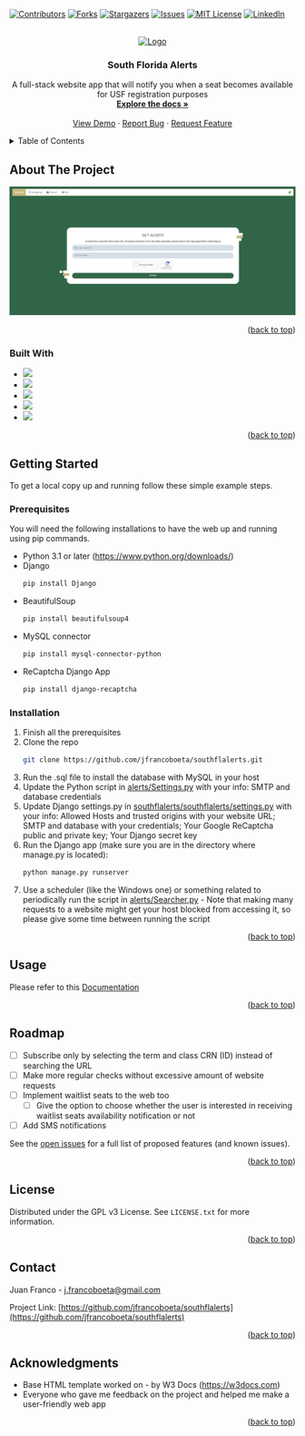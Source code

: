 <!-- Improved compatibility of back to top link: See: https://github.com/othneildrew/Best-README-Template/pull/73 -->
<a name="readme-top"></a>
<!--
*** Thanks for checking out the Best-README-Template. If you have a suggestion
*** that would make this better, please fork the repo and create a pull request
*** or simply open an issue with the tag "enhancement".
*** Don't forget to give the project a star!
*** Thanks again! Now go create something AMAZING! :D
-->



<!-- PROJECT SHIELDS -->
<!--
*** I'm using markdown "reference style" links for readability.
*** Reference links are enclosed in brackets [ ] instead of parentheses ( ).
*** See the bottom of this document for the declaration of the reference variables
*** for contributors-url, forks-url, etc. This is an optional, concise syntax you may use.
*** https://www.markdownguide.org/basic-syntax/#reference-style-links
-->
[![Contributors][contributors-shield]][contributors-url]
[![Forks][forks-shield]][forks-url]
[![Stargazers][stars-shield]][stars-url]
[![Issues][issues-shield]][issues-url]
[![MIT License][license-shield]][license-url]
[![LinkedIn][linkedin-shield]][linkedin-url]



<!-- PROJECT LOGO -->
<br />
<div align="center">
  <a href="https://github.com/jfrancoboeta/southflalerts">
    <img src="https://southflalerts.com/static/favicon.ico" alt="Logo" width="80" height="80">
  </a>

<h3 align="center">South Florida Alerts</h3>

  <p align="center">
    A full-stack website app that will notify you when a seat becomes available for USF registration purposes
    <br />
    <a href="https://github.com/jfrancoboeta/southflalerts"><strong>Explore the docs »</strong></a>
    <br />
    <br />
    <a href="https://southflalerts.com">View Demo</a>
    ·
    <a href="https://github.com/jfrancoboeta/southflalerts/issues">Report Bug</a>
    ·
    <a href="https://github.com/jfrancoboeta/southflalerts/issues">Request Feature</a>
  </p>
</div>



<!-- TABLE OF CONTENTS -->
<details>
  <summary>Table of Contents</summary>
  <ol>
    <li>
      <a href="#about-the-project">About The Project</a>
      <ul>
        <li><a href="#built-with">Built With</a></li>
      </ul>
    </li>
    <li>
      <a href="#getting-started">Getting Started</a>
      <ul>
        <li><a href="#prerequisites">Prerequisites</a></li>
        <li><a href="#installation">Installation</a></li>
      </ul>
    </li>
    <li><a href="#usage">Usage</a></li>
    <li><a href="#roadmap">Roadmap</a></li>
    <li><a href="#license">License</a></li>
    <li><a href="#contact">Contact</a></li>
    <li><a href="#acknowledgments">Acknowledgments</a></li>
  </ol>
</details>



<!-- ABOUT THE PROJECT -->
## About The Project

<a href = "https://southflalerts.com/">![Alt text](/README_screenshot.png?raw=true "Project Screenshot")</a>

<p align="right">(<a href="#readme-top">back to top</a>)</p>



### Built With

* <img src="https://img.shields.io/badge/Python-FFD43B?style=for-the-badge&logo=python&logoColor=blue" />
* <img src="https://img.shields.io/badge/Django-092E20?style=for-the-badge&logo=django&logoColor=green" />
* <img src="https://img.shields.io/badge/MySQL-005C84?style=for-the-badge&logo=mysql&logoColor=white" />
* <img src="https://img.shields.io/badge/HTML5-E34F26?style=for-the-badge&logo=html5&logoColor=white" />
* <img src="https://img.shields.io/badge/CSS3-1572B6?style=for-the-badge&logo=css3&logoColor=white" />

<p align="right">(<a href="#readme-top">back to top</a>)</p>



<!-- GETTING STARTED -->
## Getting Started

To get a local copy up and running follow these simple example steps.

### Prerequisites

You will need the following installations to have the web up and running using pip commands.
* Python 3.1 or later (https://www.python.org/downloads/)
* Django
  ```sh
  pip install Django
  ```
* BeautifulSoup
  ```sh
  pip install beautifulsoup4
  ```
* MySQL connector
  ```sh
  pip install mysql-connector-python
  ```
* ReCaptcha Django App
  ```sh
  pip install django-recaptcha
  ```

### Installation

1. Finish all the prerequisites
2. Clone the repo
   ```sh
   git clone https://github.com/jfrancoboeta/southflalerts.git
   ```
3. Run the .sql file to install the database with MySQL in your host
4. Update the Python script in <a href = "/alerts/Settings.py">alerts/Settings.py</a> with your info: SMTP and database credentials
5. Update Django settings.py in <a href = "/southflalerts/southflalerts/settings.py">southflalerts/southflalerts/settings.py</a> with your info: Allowed Hosts and trusted origins with your website URL; SMTP and database with your credentials; Your Google ReCaptcha public and private key; Your Django secret key
6. Run the Django app (make sure you are in the directory where manage.py is located):
   ```sh
   python manage.py runserver
   ```
7. Use a scheduler (like the Windows one) or something related to periodically run the script in <a href = "/alerts/Searcher.py">alerts/Searcher.py</a> - Note that making many requests to a website might get your host blocked from accessing it, so please give some time between running the script

<p align="right">(<a href="#readme-top">back to top</a>)</p>



<!-- USAGE EXAMPLES -->
## Usage

Please refer to this [Documentation](https://southflalerts.com/faq)

<p align="right">(<a href="#readme-top">back to top</a>)</p>



<!-- ROADMAP -->
## Roadmap

- [ ] Subscribe only by selecting the term and class CRN (ID) instead of searching the URL
- [ ] Make more regular checks without excessive amount of website requests
- [ ] Implement waitlist seats to the web too
  - [ ] Give the option to choose whether the user is interested in receiving waitlist seats availability notification or not
- [ ] Add SMS notifications

See the [open issues](https://github.com/jfrancoboeta/southflalerts/issues) for a full list of proposed features (and known issues).

<p align="right">(<a href="#readme-top">back to top</a>)</p>



<!-- LICENSE -->
## License

Distributed under the GPL v3 License. See `LICENSE.txt` for more information.

<p align="right">(<a href="#readme-top">back to top</a>)</p>



<!-- CONTACT -->
## Contact

Juan Franco - j.francoboeta@gmail.com

Project Link: [https://github.com/jfrancoboeta/southflalerts](https://github.com/jfrancoboeta/southflalerts)

<p align="right">(<a href="#readme-top">back to top</a>)</p>



<!-- ACKNOWLEDGMENTS -->
## Acknowledgments

* []() Base HTML template worked on - by W3 Docs (https://w3docs.com)
* []() Everyone who gave me feedback on the project and helped me make a user-friendly web app

<p align="right">(<a href="#readme-top">back to top</a>)</p>



<!-- MARKDOWN LINKS & IMAGES -->
<!-- https://www.markdownguide.org/basic-syntax/#reference-style-links -->
[contributors-shield]: https://img.shields.io/github/contributors/jfrancoboeta/southflalerts.svg?style=for-the-badge
[contributors-url]: https://github.com/jfrancoboeta/southflalerts/graphs/contributors
[forks-shield]: https://img.shields.io/github/forks/jfrancoboeta/southflalerts.svg?style=for-the-badge
[forks-url]: https://github.com/jfrancoboeta/southflalerts/network/members
[stars-shield]: https://img.shields.io/github/stars/jfrancoboeta/southflalerts.svg?style=for-the-badge
[stars-url]: https://github.com/jfrancoboeta/southflalerts/stargazers
[issues-shield]: https://img.shields.io/github/issues/jfrancoboeta/southflalerts.svg?style=for-the-badge
[issues-url]: https://github.com/jfrancoboeta/southflalerts/issues
[license-shield]: https://img.shields.io/github/license/jfrancoboeta/southflalerts.svg?style=for-the-badge
[license-url]: https://github.com/jfrancoboeta/southflalerts/blob/master/LICENSE.txt
[linkedin-shield]: https://img.shields.io/badge/-LinkedIn-black.svg?style=for-the-badge&logo=linkedin&colorB=555
[linkedin-url]: https://linkedin.com/in/jfrancoboeta
[product-screenshot]: images/screenshot.png
[Next.js]: https://img.shields.io/badge/next.js-000000?style=for-the-badge&logo=nextdotjs&logoColor=white
[Next-url]: https://nextjs.org/
[React.js]: https://img.shields.io/badge/React-20232A?style=for-the-badge&logo=react&logoColor=61DAFB
[React-url]: https://reactjs.org/
[Vue.js]: https://img.shields.io/badge/Vue.js-35495E?style=for-the-badge&logo=vuedotjs&logoColor=4FC08D
[Vue-url]: https://vuejs.org/
[Angular.io]: https://img.shields.io/badge/Angular-DD0031?style=for-the-badge&logo=angular&logoColor=white
[Angular-url]: https://angular.io/
[Svelte.dev]: https://img.shields.io/badge/Svelte-4A4A55?style=for-the-badge&logo=svelte&logoColor=FF3E00
[Svelte-url]: https://svelte.dev/
[Laravel.com]: https://img.shields.io/badge/Laravel-FF2D20?style=for-the-badge&logo=laravel&logoColor=white
[Laravel-url]: https://laravel.com
[Bootstrap.com]: https://img.shields.io/badge/Bootstrap-563D7C?style=for-the-badge&logo=bootstrap&logoColor=white
[Bootstrap-url]: https://getbootstrap.com
[JQuery.com]: https://img.shields.io/badge/jQuery-0769AD?style=for-the-badge&logo=jquery&logoColor=white
[JQuery-url]: https://jquery.com 
